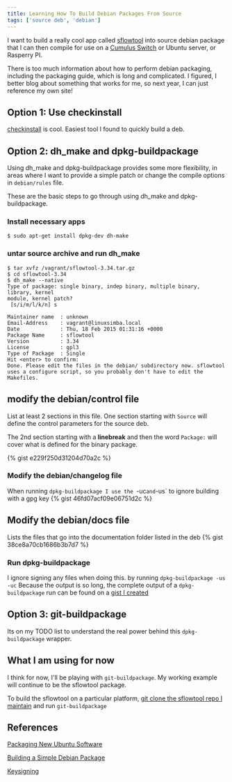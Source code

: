 ```yaml
---
title: Learning How To Build Debian Packages From Source
tags: ['source deb', 'debian']
---
```


I want to build a really cool app called
[sflowtool](http://www.inmon.com/technology/sflowTools.php) into source debian
package that I can then compile for use on a [Cumulus Switch](http://cumulusnetworks.com) or
Ubuntu server, or Rasperry PI.

There is too much information about how to perform debian packaging, including the packaging
guide, which is long and complicated. I figured, I better blog about something
that works for me, so next year, I can just reference my own site!

## Option 1: Use checkinstall

[checkinstall](https://help.ubuntu.com/community/CheckInstall) is cool. Easiest
tool I found to quickly build a deb.

## Option 2: dh_make and dpkg-buildpackage

Using dh_make and dpkg-buildpackage provides
some more flexibility, in areas where I want to provide a simple patch or
change the compile options in `debian/rules` file.

These are the basic steps to go through using dh_make and dpkg-buildpackage.

### Install necessary apps
```
$ sudo apt-get install dpkg-dev dh-make
```

### untar source archive and run dh_make
```
$ tar xvfz /vagrant/sflowtool-3.34.tar.gz
$ cd sflowtool-3.34
$ dh_make --native
Type of package: single binary, indep binary, multiple binary, library, kernel
module, kernel patch?
 [s/i/m/l/k/n] s

Maintainer name  : unknown
Email-Address    : vagrant@linuxsimba.local
Date             : Thu, 18 Feb 2015 01:31:16 +0000
Package Name     : sflowtool
Version          : 3.34
License          : gpl3
Type of Package  : Single
Hit <enter> to confirm:
Done. Please edit the files in the debian/ subdirectory now. sflowtool
uses a configure script, so you probably don't have to edit the Makefiles.
```

## modify the debian/control file
List at least 2 sections in this file.
One section starting with `Source` will define the control parameters for the
source deb.

The 2nd section starting with a **linebreak** and then the word `Package:` will
cover what is defined for the binary package.

{% gist e229f250d31204d70a2c %}

### Modify the debian/changelog file

When running `dpkg-buildpackage I use the `-uc` and `-us` to ignore building with a gpg key
{% gist 46fd07acf09e06751d2c %}

## Modify the debian/docs file
Lists the files that go into the documentation
folder listed in the deb
{% gist 38ce8a70cb1686b3b7d7 %}

### Run dpkg-buildpackage

I ignore signing any files when doing this.
by running `dpkg-buildpackage -us -uc`
Because the output is so long, the complete output of a
`dpkg-buildpackage` run can be found on a [gist I created](https://gist.github.com/skamithi/73bb37d70a1e86872f97)

## Option 3: git-buildpackage
Its on my TODO list to understand the real power behind this
`dpkg-buildpackage` wrapper.

## What I am using for now

I think for now, I'll be playing with `git-buildpackage`. My working example
will continue to be the sflowtool package.

To build the sflowtool on a particular platform, [git clone the sflowtool repo
I maintain](http://github.com/skamithi/sflowtool.git) and run `git-buildpackage`
## References

[Packaging New Ubuntu Software](http://packaging.ubuntu.com/html/packaging-new-software.html)

[Building a Simple Debian Package](https://faceted.wordpress.com/2011/05/18/howto-build-a-trivial-debian-package-with-dh_make/)

[Keysigning](https://wiki.debian.org/Keysigning)
